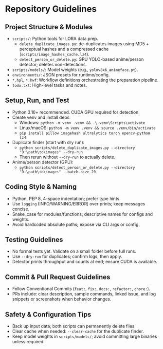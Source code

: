 # Repository Guidelines

## Project Structure & Modules
- `scripts/`: Python tools for LORA data prep.
  - `delete_duplicate_images.py`: de-duplicates images using MD5 + perceptual hashes and a compressed cache (`scripts/image_hashes_cache.lz4`).
  - `detect_person_or_delete.py`: GPU YOLO-based anime/person detector; deletes non-detections.
- `scripts/models/`: Model weights (e.g., `yolov8x6_animeface.pt`).
- `environments/`: JSON presets for runtime/config.
- `*.hpl`, `*.hwf`: Workflow definitions orchestrating the preparation pipeline.
- `todo.txt`: High-level tasks and notes.

## Setup, Run, and Test
- Python 3.10+ recommended. CUDA GPU required for detection.
- Create venv and install deps:
  - Windows: `python -m venv .venv && .\.venv\Scripts\activate`
  - Linux/macOS: `python -m venv .venv && source .venv/bin/activate`
  - `pip install pillow imagehash ultralytics torch opencv-python lz4`
- Duplicate finder (start with dry run):
  - `python scripts/delete_duplicate_images.py --directory "D:\path\to\images" --dry-run`
  - Then rerun without `--dry-run` to actually delete.
- Anime/person detector (GPU):
  - `python scripts/detect_person_or_delete.py --directory "D:\path\to\images" --batch-size 20`

## Coding Style & Naming
- Python, PEP 8, 4-space indentation; prefer type hints.
- Use `logging` (INFO/WARNING/ERROR) over prints; keep messages concise.
- Snake_case for modules/functions; descriptive names for configs and weights.
- Avoid hardcoded absolute paths; expose via CLI args or config.

## Testing Guidelines
- No formal tests yet. Validate on a small folder before full runs.
- Use `--dry-run` for duplicates; confirm logs, then apply.
- Detector prints throughput and counts at end; ensure CUDA is available.

## Commit & Pull Request Guidelines
- Follow Conventional Commits (`feat:`, `fix:`, `docs:`, `refactor:`, `chore:`).
- PRs include: clear description, sample commands, linked issue, and log snippets or screenshots when behavior changes.

## Safety & Configuration Tips
- Back up input data; both scripts can permanently delete files.
- Clear cache when needed: `--clear-cache` for the duplicate finder.
- Keep model weights in `scripts/models/`; avoid committing large binaries unless required.
